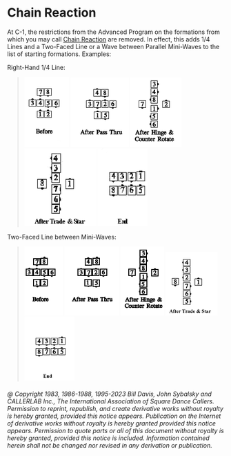 
# Chain Reaction

At C-1, the restrictions from the Advanced Program on the
formations from which you may call [Chain Reaction](../a1/chain_reaction.md) are
removed. In effect, this adds 1/4 Lines and a Two-Faced
Line or a Wave between Parallel Mini-Waves to the list of
starting formations. Examples:

Right-Hand 1/4 Line:

> 
> ![alt](chain_reaction_1a.png)
> ![alt](chain_reaction_1b.png)
> ![alt](chain_reaction_1c.png)
> ![alt](chain_reaction_1d.png)
> ![alt](chain_reaction_1e.png)
>

Two-Faced Line between Mini-Waves:

>
> ![alt](chain_reaction_2a.png)
> ![alt](chain_reaction_2b.png)
> ![alt](chain_reaction_2c.png)
> ![alt](chain_reaction_2d.png)
> ![alt](chain_reaction_2e.png)
>

###### @ Copyright 1983, 1986-1988, 1995-2023 Bill Davis, John Sybalsky and CALLERLAB Inc., The International Association of Square Dance Callers. Permission to reprint, republish, and create derivative works without royalty is hereby granted, provided this notice appears. Publication on the Internet of derivative works without royalty is hereby granted provided this notice appears. Permission to quote parts or all of this document without royalty is hereby granted, provided this notice is included. Information contained herein shall not be changed nor revised in any derivation or publication.
